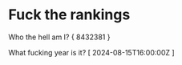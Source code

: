 # Fuck the rankings

Who the hell am I?
{ 8432381 }

What fucking year is it?
[ 2024-08-15T16:00:00Z ]
